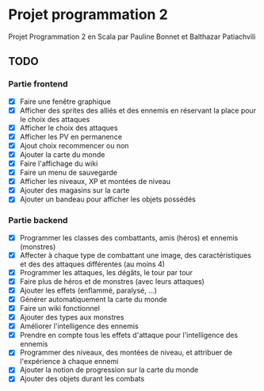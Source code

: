 # Projet programmation 2
Projet Programmation 2 en Scala par Pauline Bonnet et Balthazar Patiachvili

## TODO

### Partie frontend

- [x] Faire une fenêtre graphique
- [x] Afficher des sprites des alliés et des ennemis en réservant la place pour le choix des attaques
- [x] Afficher le choix des attaques
- [x] Afficher les PV en permanence
- [x] Ajout choix recommencer ou non
- [x] Ajouter la carte du monde
- [x] Faire l'affichage du wiki
- [x] Faire un menu de sauvegarde
- [x] Afficher les niveaux, XP et montées de niveau
- [x] Ajouter des magasins sur la carte
- [x] Ajouter un bandeau pour afficher les objets possédés

### Partie backend

- [x] Programmer les classes des combattants, amis (héros) et ennemis (monstres)
- [x] Affecter à chaque type de combattant une image, des caractéristiques et des des attaques différentes (au moins 4)
- [x] Programmer les attaques, les dégâts, le tour par tour
- [x] Faire plus de héros et de monstres (avec leurs attaques)
- [x] Ajouter les effets (enflammé, paralysé, ...)
- [x] Générer automatiquement la carte du monde
- [x] Faire un wiki fonctionnel
- [x] Ajouter des types aux monstres
- [x] Améliorer l'intelligence des ennemis
- [x] Prendre en compte tous les effets d'attaque pour l'intelligence des ennemis
- [x] Programmer des niveaux, des montées de niveau, et attribuer de l'expérience à chaque ennemi
- [x] Ajouter la notion de progression sur la carte du monde
- [x] Ajouter des objets durant les combats